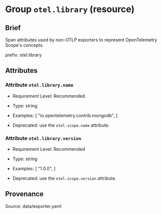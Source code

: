 # Group `otel.library` (resource)

## Brief

Span attributes used by non-OTLP exporters to represent OpenTelemetry Scope's concepts.

prefix: otel.library

## Attributes


### Attribute `otel.library.name`




- Requirement Level: Recommended

- Type: string
- Examples: [
    "io.opentelemetry.contrib.mongodb",
]
- Deprecated: use the `otel.scope.name` attribute.


### Attribute `otel.library.version`




- Requirement Level: Recommended

- Type: string
- Examples: [
    "1.0.0",
]
- Deprecated: use the `otel.scope.version` attribute.



## Provenance

Source: data/exporter.yaml

